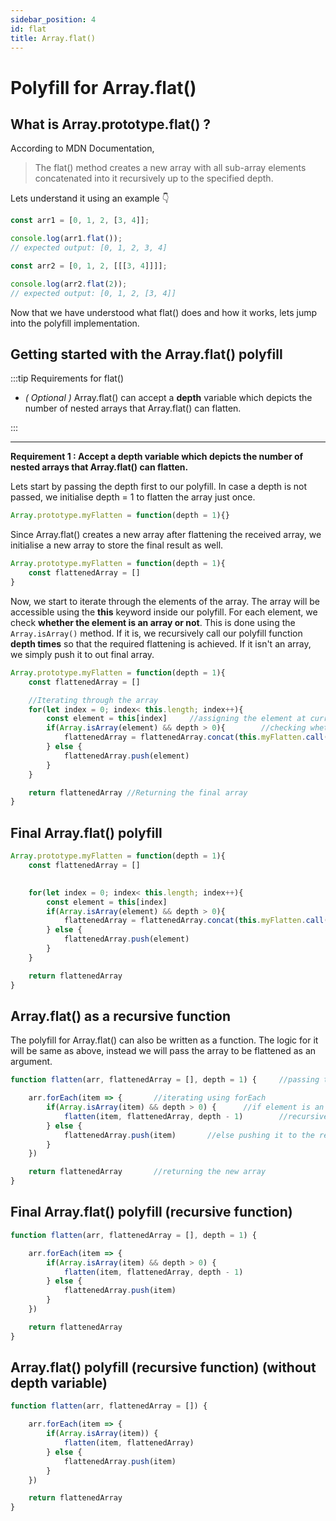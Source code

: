 ```yaml
---
sidebar_position: 4
id: flat
title: Array.flat()
---
```


# Polyfill for Array.flat()

## What is Array.prototype.flat() ?

According to MDN Documentation,

> The flat() method creates a new array with all sub-array elements concatenated into it recursively up to the specified depth.

Lets understand it using an example 👇

```js
const arr1 = [0, 1, 2, [3, 4]];

console.log(arr1.flat());
// expected output: [0, 1, 2, 3, 4]

const arr2 = [0, 1, 2, [[[3, 4]]]];

console.log(arr2.flat(2));
// expected output: [0, 1, 2, [3, 4]]
```

Now that we have understood what flat() does and how it works, lets jump into the polyfill implementation.

## Getting started with the Array.flat() polyfill

:::tip Requirements for flat()

- *( Optional )* Array.flat() can accept a **depth** variable which depicts the number of nested arrays that Array.flat() can flatten.

:::

---

**Requirement 1 : Accept a depth variable which depicts the number of nested arrays that Array.flat() can flatten.**

Lets start by passing the depth first to our polyfill. In case a depth is not passed, we initialise depth = 1 to flatten the array just once.

```js
Array.prototype.myFlatten = function(depth = 1){}
```
Since Array.flat() creates a new array after flattening the received array, we initialise a new array to store the final result as well.

```js
Array.prototype.myFlatten = function(depth = 1){
    const flattenedArray = []
}

```

Now, we start to iterate through the elements of the array. The array will be accessible using the **this** keyword inside our polyfill.
For each element, we check **whether the element is an array or not**. This is done using the `Array.isArray()` method. If it is, we recursively call our polyfill function **depth times** so that the required flattening is achieved. If it isn't an array, we simply push it to out final array.



```js
Array.prototype.myFlatten = function(depth = 1){ 
    const flattenedArray = []

    //Iterating through the array
    for(let index = 0; index< this.length; index++){  
        const element = this[index]     //assigning the element at current index to a variable for ease
        if(Array.isArray(element) && depth > 0){        //checking whether it is an array and at the same time whether we have to still further flatten the array or not if depth more than 0
            flattenedArray = flattenedArray.concat(this.myFlatten.call(element, depth - 1))
        } else {
            flattenedArray.push(element)
        }
    }

    return flattenedArray //Returning the final array
}
```

## Final Array.flat() polyfill

```js
Array.prototype.myFlatten = function(depth = 1){ 
    const flattenedArray = []

    
    for(let index = 0; index< this.length; index++){  
        const element = this[index]     
        if(Array.isArray(element) && depth > 0){
            flattenedArray = flattenedArray.concat(this.myFlatten.call(element, depth - 1))
        } else {
            flattenedArray.push(element)
        }
    }

    return flattenedArray 
}
```

## Array.flat() as a recursive function

The polyfill for Array.flat() can also be written as a function. The logic for it will be same as above, instead we will pass the array to be flattened as an argument.

```js
function flatten(arr, flattenedArray = [], depth = 1) {     //passing the array as an argument since recursive calls can lead to creation of new arrays at every call 

    arr.forEach(item => {       //iterating using forEach
        if(Array.isArray(item) && depth > 0) {      //if element is an array
            flatten(item, flattenedArray, depth - 1)        //recursively calling the flatten function for the array
        } else {
            flattenedArray.push(item)       //else pushing it to the result array
        }
    })

    return flattenedArray       //returning the new array
}
```

## Final Array.flat() polyfill (recursive function)


```js
function flatten(arr, flattenedArray = [], depth = 1) {

    arr.forEach(item => {
        if(Array.isArray(item) && depth > 0) {
            flatten(item, flattenedArray, depth - 1)
        } else {
            flattenedArray.push(item)
        }
    })

    return flattenedArray
}
```

## Array.flat() polyfill (recursive function) (without depth variable)


```js
function flatten(arr, flattenedArray = []) {

    arr.forEach(item => {
        if(Array.isArray(item)) {
            flatten(item, flattenedArray)
        } else {
            flattenedArray.push(item)
        }
    })

    return flattenedArray
}
```